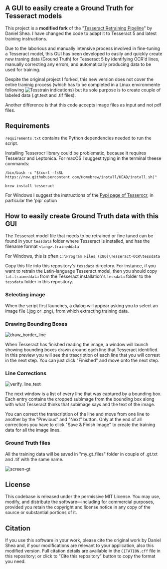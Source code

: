 
## A GUI to easily create a Ground Truth for Tesseract models

This project is a **modified fork** of the "[Tesseract Retraining Pipeline](https://github.com/dshea89/tesseract-retraining-pipeline)" by Daniel Shea. I have changed the code to adapt it to Tesseract 5 and latest training instructions.

Due to the laborious and manually intensive process involved in fine-tuning a Tesseract model, this GUI has been developed to easily and quickly create new traning data (Ground Truth) for Tesseract 5 by identifying OCR'd lines, manually correcting any errors, and automatically producing data to be used for training.

Despite the original project I forked, this new version does not cover the entire traninig process (which has to be completed in a Linux environmente following ![Tesstrain](https://github.com/tesseract-ocr/tesstrain/) indications) but its sole purpose is to create couple of labeled data (.gt.text and .tif files).

Another difference is that this code accepts image files as input and not pdf files.

## Requirements

`requirements.txt` contains the Python dependencies needed to run the script.

Installing Tesserocr library could be problematic, because it requires Tesseracr and Leptonica.
For macOS I suggest typing in the terminal theese commands:

```
/bin/bash -c "$(curl -fsSL https://raw.githubusercontent.com/Homebrew/install/HEAD/install.sh)"

```
```
brew install tesseract
```

For Windows I suggest the instructions of the [Pypi page of Tesserocr](https://pypi.org/project/tesserocr/), in particular the 'pip' option


## How to easily create Ground Truth data with this GUI

The Tesseract model file that needs to be retrained or fine tuned can be found in your `tessdata` folder where Tesseract is installed, and has the filename format `<lang>.traineddata`

For Windows, this is often `C:\Program Files (x86)\Tesseract-OCR\tessdata`

Copy this file into this repository's `tessdata` directory. For instance, if you want to retrain the Latin-language Tesseract model, then you should copy `lat.traineddata` from the Tesseract installation's `tessdata` folder to the `tessdata` folder in this repository.


### Selecting image

When the script first launches, a dialog will appear asking you to select an image file (.jpg or .png), from which extracting training data.


### Drawing Bounding Boxes

![draw_border_line](https://github.com/user-attachments/assets/b590cfb4-e110-46a9-af63-51292044077a)


When Tesseract has finished reading the image, a window will launch showing bounding boxes drawn around each line that Tesseract identified. In this preview you will see the trascription of each line that you will correst in the next step. You can just click "Finished" and move onto the next step.


### Line Corrections


![verify_line_text](https://github.com/user-attachments/assets/3c0cf9da-3b64-4065-a32a-549da1cd4c84)


The next window is a list of every line that was captured by a bounding box. Each entry contains the cropped subimage from the bounding box along with what Tesseract thinks that subimage says and the text of the image.

You can correct the transcription of the line and move from one line to another by the "Previous" and "Next" button. Only at the end of all corrections you have to click "Save & Finish Image" to create the training data for all the image lines.


### Ground Truth files

All the training data will be saved in "my_gt_files" folder in couple of .gt.txt and .tif with the same name.

![screen-gt](https://github.com/user-attachments/assets/13fa7efa-795f-4f92-a608-1c2fce6c4f99)


## License

This codebase is released under the permissive MIT License. You may use, modify, and distribute the software—including for commercial purposes, provided you retain the copyright and license notice in any copy of the source or substantial portions of it.

## Citation

If you use this software in your work, please cite the original work by Daniel Shea and, if your modifications are relevant to your application, also this modified version. Full citation details are available in the `CITATION.cff` file in this repository; or click to "Cite this repository" button to copy the format you need.
